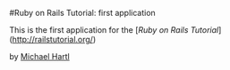 #Ruby on Rails Tutorial: first application


This is the first application for the 
[*Ruby on Rails Tutorial*] (http://railstutorial.org/)

by [Michael Hartl](http://michaelhartl.com/)